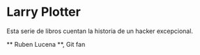 # Larry Plotter

Esta serie de libros cuentan la historia de  un hacker excepcional.

** Ruben Lucena **, Git fan
